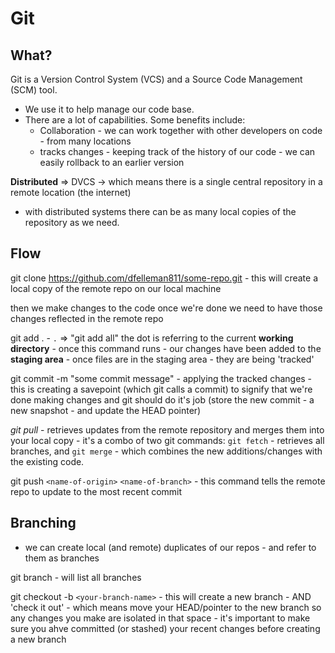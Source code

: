 # Git 

## What? 
Git is a Version Control System (VCS) and a Source Code Management (SCM) tool. 
- We use it to help manage our code base. 
- There are a lot of capabilities. Some benefits include: 
    - Collaboration - we can work together with other developers on code - from many locations 
    - tracks changes - keeping track of the history of our code - we can easily rollback to an earlier version

**Distributed** => DVCS -> which means there is a single central repository in a remote location (the internet)
- with distributed systems there can be as many local copies of the repository as we need. 



## Flow 
git clone https://github.com/dfelleman811/some-repo.git 
    - this will create a local copy of the remote repo on our local machine

then we make changes to the code 
once we're done we need to have those changes reflected in the remote repo 

git add . 
    - `.` => "git add all" the dot is referring to the current **working directory** 
    - once this command runs - our changes have been added to the **staging area**
    - once files are in the staging area - they are being 'tracked'

git commit -m "some commit message" 
    - applying the tracked changes
    - this is creating a savepoint (which git calls a commit) to signify that we're done making changes and git should do it's job (store the new commit - a new snapshot - and update the HEAD pointer)

*git pull*
    - retrieves updates from the remote repository and merges them into your local copy 
    - it's a combo of two git commands: `git fetch` - retrieves all branches, and `git merge` - which combines the new additions/changes with the existing code. 

git push `<name-of-origin>` `<name-of-branch>` 
    - this command tells the remote repo to update to the most recent commit 


## Branching
- we can create local (and remote) duplicates of our repos - and refer to them as branches 

git branch - will list all branches 

git checkout -b `<your-branch-name>`
    - this will create a new branch 
    - AND 'check it out' - which means move your HEAD/pointer to the new branch so any changes you make are isolated in that space
    - it's important to make sure you ahve committed (or stashed) your recent changes before creating a new branch